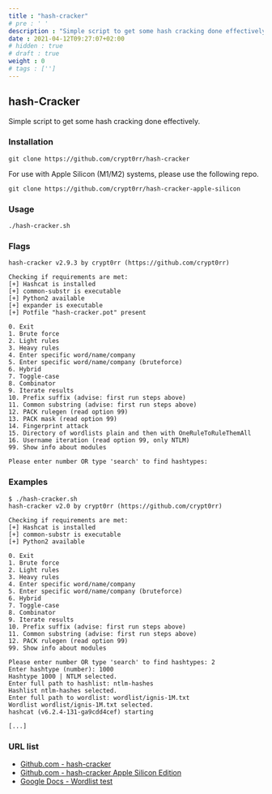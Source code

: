 ```yaml
---
title : "hash-cracker"
# pre : ' '
description : "Simple script to get some hash cracking done effectively."
date : 2021-04-12T09:27:07+02:00
# hidden : true
# draft : true
weight : 0
# tags : ['']
---
```


## hash-Cracker

Simple script to get some hash cracking done effectively.

### Installation

```plain
git clone https://github.com/crypt0rr/hash-cracker
```

For use with Apple Silicon (M1/M2) systems, please use the following repo.

```plain
git clone https://github.com/crypt0rr/hash-cracker-apple-silicon
```

### Usage

```plain
./hash-cracker.sh
```

### Flags

```plain
hash-cracker v2.9.3 by crypt0rr (https://github.com/crypt0rr)

Checking if requirements are met:
[+] Hashcat is installed
[+] common-substr is executable
[+] Python2 available
[+] expander is executable
[+] Potfile "hash-cracker.pot" present

0. Exit
1. Brute force
2. Light rules
3. Heavy rules
4. Enter specific word/name/company
5. Enter specific word/name/company (bruteforce)
6. Hybrid
7. Toggle-case
8. Combinator
9. Iterate results
10. Prefix suffix (advise: first run steps above)
11. Common substring (advise: first run steps above)
12. PACK rulegen (read option 99)
13. PACK mask (read option 99)
14. Fingerprint attack
15. Directory of wordlists plain and then with OneRuleToRuleThemAll
16. Username iteration (read option 99, only NTLM)
99. Show info about modules

Please enter number OR type 'search' to find hashtypes:
```

### Examples

```plain
$ ./hash-cracker.sh       
hash-cracker v2.0 by crypt0rr (https://github.com/crypt0rr)

Checking if requirements are met:
[+] Hashcat is installed
[+] common-substr is executable
[+] Python2 available

0. Exit
1. Brute force
2. Light rules
3. Heavy rules
4. Enter specific word/name/company
5. Enter specific word/name/company (bruteforce)
6. Hybrid
7. Toggle-case
8. Combinator
9. Iterate results
10. Prefix suffix (advise: first run steps above)
11. Common substring (advise: first run steps above)
12. PACK rulegen (read option 99)
99. Show info about modules

Please enter number OR type 'search' to find hashtypes: 2
Enter hashtype (number): 1000
Hashtype 1000 | NTLM selected.
Enter full path to hashlist: ntlm-hashes
Hashlist ntlm-hashes selected.
Enter full path to wordlist: wordlist/ignis-1M.txt
Wordlist wordlist/ignis-1M.txt selected.
hashcat (v6.2.4-131-ga9cdd4cef) starting

[...]
```

### URL list

* [Github.com - hash-cracker](https://github.com/crypt0rr/hash-cracker)
* [Github.com - hash-cracker Apple Silicon Edition](https://github.com/crypt0rr/hash-cracker-apple-silicon)
* [Google Docs - Wordlist test](https://docs.google.com/spreadsheets/d/1qQNwggWIWtL-m0EYrRg_vdwHOrZCY-SnWcYTwQN0fMk/edit)
